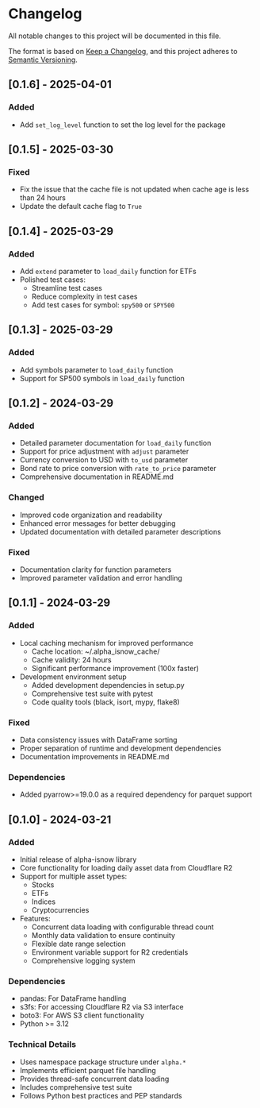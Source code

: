 # Changelog

All notable changes to this project will be documented in this file.

The format is based on [Keep a Changelog](https://keepachangelog.com/en/1.0.0/),
and this project adheres to [Semantic Versioning](https://semver.org/spec/v2.0.0.html).

## [0.1.6] - 2025-04-01

### Added
- Add `set_log_level` function to set the log level for the package

## [0.1.5] - 2025-03-30

### Fixed
- Fix the issue that the cache file is not updated when cache age is less than 24 hours 
- Update the default cache flag to `True`

## [0.1.4] - 2025-03-29

### Added
- Add `extend` parameter to `load_daily` function for ETFs
- Polished test cases:
	- Streamline test cases
	- Reduce complexity in test cases
	- Add test cases for symbol: `spy500` or `SPY500`


## [0.1.3] - 2025-03-29

### Added
- Add symbols parameter to `load_daily` function
- Support for SP500 symbols in `load_daily` function

## [0.1.2] - 2024-03-29

### Added
- Detailed parameter documentation for `load_daily` function
- Support for price adjustment with `adjust` parameter
- Currency conversion to USD with `to_usd` parameter
- Bond rate to price conversion with `rate_to_price` parameter
- Comprehensive documentation in README.md

### Changed
- Improved code organization and readability
- Enhanced error messages for better debugging
- Updated documentation with detailed parameter descriptions

### Fixed
- Documentation clarity for function parameters
- Improved parameter validation and error handling

## [0.1.1] - 2024-03-29

### Added
- Local caching mechanism for improved performance
  - Cache location: ~/.alpha_isnow_cache/
  - Cache validity: 24 hours
  - Significant performance improvement (100x faster)
- Development environment setup
  - Added development dependencies in setup.py
  - Comprehensive test suite with pytest
  - Code quality tools (black, isort, mypy, flake8)

### Fixed
- Data consistency issues with DataFrame sorting
- Proper separation of runtime and development dependencies
- Documentation improvements in README.md

### Dependencies
- Added pyarrow>=19.0.0 as a required dependency for parquet support

## [0.1.0] - 2024-03-21

### Added
- Initial release of alpha-isnow library
- Core functionality for loading daily asset data from Cloudflare R2
- Support for multiple asset types:
  - Stocks
  - ETFs
  - Indices
  - Cryptocurrencies
- Features:
  - Concurrent data loading with configurable thread count
  - Monthly data validation to ensure continuity
  - Flexible date range selection
  - Environment variable support for R2 credentials
  - Comprehensive logging system

### Dependencies
- pandas: For DataFrame handling
- s3fs: For accessing Cloudflare R2 via S3 interface
- boto3: For AWS S3 client functionality
- Python >= 3.12

### Technical Details
- Uses namespace package structure under `alpha.*`
- Implements efficient parquet file handling
- Provides thread-safe concurrent data loading
- Includes comprehensive test suite
- Follows Python best practices and PEP standards 